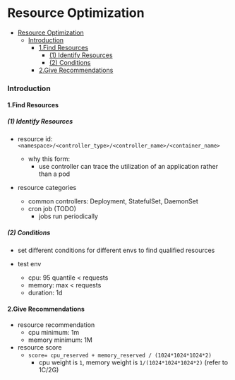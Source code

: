 # Resource Optimization


<!-- @import "[TOC]" {cmd="toc" depthFrom=1 depthTo=6 orderedList=false} -->

<!-- code_chunk_output -->

- [Resource Optimization](#resource-optimization)
    - [Introduction](#introduction)
      - [1.Find Resources](#1find-resources)
        - [(1) Identify Resources](#1-identify-resources)
        - [(2) Conditions](#2-conditions)
      - [2.Give Recommendations](#2give-recommendations)

<!-- /code_chunk_output -->


### Introduction

#### 1.Find Resources

##### (1) Identify Resources
* resource id: `<namespace>/<controller_type>/<controller_name>/<container_name>`
    * why this form:
        * use controller can trace the utilization of an application rather than a pod

* resource categories
    * common controllers: Deployment, StatefulSet, DaemonSet
    * cron job (TODO)
        * jobs run periodically 

##### (2) Conditions
* set different conditions for different envs to find qualified resources

* test env
    * cpu: 95 quantile < requests
    * memory: max < requests
    * duration: 1d

#### 2.Give Recommendations
* resource recommendation
    * cpu minimum: 1m
    * memory minimum: 1M
* resource score
    * `score= cpu_reserved + memory_reserved / (1024*1024*1024*2)`
        * cpu weight is `1`, memory weight is `1/(1024*1024*1024*2)` (refer to 1C/2G)
